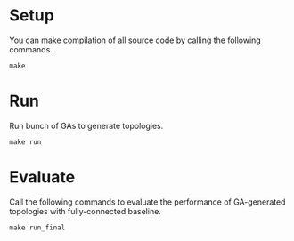 # Setup
You can make compilation of all source code by calling the following commands.
```
make
```

# Run
Run bunch of GAs to generate topologies.
```
make run
```

# Evaluate
Call the following commands to evaluate the performance of GA-generated topologies with fully-connected baseline.
```
make run_final
```
